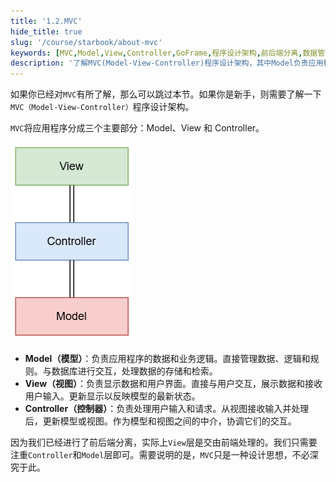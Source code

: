```yaml
---
title: '1.2.MVC'
hide_title: true
slug: '/course/starbook/about-mvc'
keywords: [MVC,Model,View,Controller,GoFrame,程序设计架构,前后端分离,数据管理,用户界面,业务逻辑]
description: '了解MVC(Model-View-Controller)程序设计架构，其中Model负责应用程序的数据和业务逻辑，管理数据与数据库交互；View负责显示数据和用户界面，与用户交互展示数据；Controller处理用户输入和请求，作为模型与视图之间的中介。前后端分离中，注重Controller和Model层。'
---
```

如果你已经对`MVC`有所了解，那么可以跳过本节。如果你是新手，则需要了解一下`MVC（Model-View-Controller）`程序设计架构。

`MVC`将应用程序分成三个主要部分：Model、View 和 Controller。

![mvc](../assets/mvc.png)

- **Model（模型）**：负责应用程序的数据和业务逻辑。直接管理数据、逻辑和规则。与数据库进行交互，处理数据的存储和检索。
- **View（视图）**：负责显示数据和用户界面。直接与用户交互，展示数据和接收用户输入。更新显示以反映模型的最新状态。
- **Controller（控制器）**：负责处理用户输入和请求。从视图接收输入并处理后，更新模型或视图。作为模型和视图之间的中介，协调它们的交互。

因为我们已经进行了前后端分离，实际上`View`层是交由前端处理的。我们只需要注重`Controller`和`Model`层即可。需要说明的是，`MVC`只是一种设计思想，不必深究于此。
